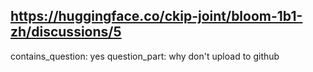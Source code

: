 ## https://huggingface.co/ckip-joint/bloom-1b1-zh/discussions/5

contains_question: yes
question_part: why don't upload to github